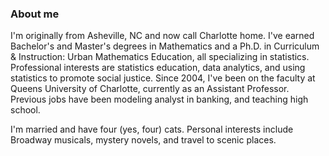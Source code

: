 ### About me

I'm originally from Asheville, NC and now call Charlotte home.  I've earned Bachelor's and Master's degrees in Mathematics and a Ph.D. in Curriculum & Instruction: Urban Mathematics Education, all specializing in statistics. Professional interests are statistics education, data analytics, and using statistics to promote social justice.  Since 2004, I've been on the faculty at Queens University of Charlotte, currently as an Assistant Professor. Previous jobs have been modeling analyst in banking, and teaching high school.

I'm married and have four (yes, four) cats.  Personal interests include Broadway musicals, mystery novels, and travel to scenic places.
